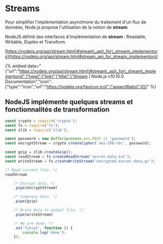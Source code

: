 # Streams

Pour simplifier l'implémentation asynchrone du traitement d'un flux de données, Node.js propose l'utilisation de la notion de **stream**.

NodeJS définit des interfaces d'implémentation de **stream** : Readable, Writable, Duplex et Transform.

[https://nodejs.org/api/stream.html\#stream\_api\_for\_stream\_implementors](https://nodejs.org/api/stream.html#stream_api_for_stream_implementors)

{% embed data="{\"url\":\"https://nodejs.org/api/stream.html\#stream\_api\_for\_stream\_implementors\",\"type\":\"link\",\"title\":\"Stream \| Node.js v10.10.0 Documentation\",\"icon\":{\"type\":\"icon\",\"url\":\"https://nodejs.org/favicon.ico\",\"aspectRatio\":0}}" %}

## NodeJS implémente quelques streams et fonctionnalités de transformation

```javascript
const crypto = require('crypto');
const fs = require('fs');
const zlib = require('zlib');

const password = new Buffer(process.env.PASS || 'password');
const encryptStream = crypto.createCipher('aes-256-cbc', password);

const gzip = zlib.createGzip();
const readStream = fs.createReadStream('secret-data.txt');
const writeStream = fs.createWriteStream('encrypted-secret-data.gz');

/* Read current file. */
readStream

    /* Encrypt data. */
    .pipe(encryptStream)

    /* Compress data. */
    .pipe(gzip)

    /* Write data to output file. */
    .pipe(writeStream)

    /* We are done. */
    .on('finish', function () {
        console.log('done');
    });
```

